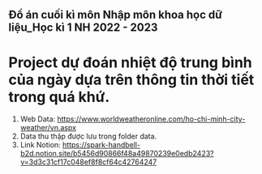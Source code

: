 ## Đồ án cuối kì môn Nhập môn khoa học dữ liệu_Học kì 1 NH 2022 - 2023
# Project dự đoán nhiệt độ trung bình của ngày dựa trên thông tin thời tiết trong quá khứ.
1. Web Data: https://www.worldweatheronline.com/ho-chi-minh-city-weather/vn.aspx
2. Data thu thập được lưu trong folder data.
3. Link Notion: https://spark-handbell-b2d.notion.site/b5456d90866f48a49870239e0edb2423?v=3d3c31cf17c048ef8f8cf64c42764247

